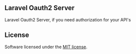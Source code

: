 
## Laravel Oauth2 Server

Laravel Oauth2 Server, if you need authorization for your API's

## License

Software licensed under the [MIT license](https://opensource.org/licenses/MIT).
